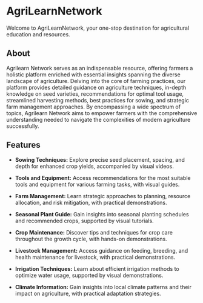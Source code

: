 # AgriLearnNetwork

Welcome to AgriLearnNetwork, your one-stop destination for agricultural education and resources.

## About

Agrilearn Network serves as an indispensable resource, offering farmers a holistic platform enriched with essential insights spanning the diverse landscape of agriculture. Delving into the core of farming practices, our platform provides detailed guidance on agriculture techniques, in-depth knowledge on seed varieties, recommendations for optimal tool usage, streamlined harvesting methods, best practices for sowing, and strategic farm management approaches. By encompassing a wide spectrum of topics, Agrilearn Network aims to empower farmers with the comprehensive understanding needed to navigate the complexities of modern agriculture successfully.

## Features


- **Sowing Techniques:** Explore precise seed placement, spacing, and depth for enhanced crop yields, accompanied by visual videos.
  
- **Tools and Equipment:** Access recommendations for the most suitable tools and equipment for various farming tasks, with visual guides.
  
- **Farm Management:** Learn strategic approaches to planning, resource allocation, and risk mitigation, with practical demonstrations.
  
- **Seasonal Plant Guide:** Gain insights into seasonal planting schedules and recommended crops, supported by visual tutorials.
  
- **Crop Maintenance:** Discover tips and techniques for crop care throughout the growth cycle, with hands-on demonstrations.
  
- **Livestock Management:** Access guidance on feeding, breeding, and health maintenance for livestock, with practical demonstrations.
  
- **Irrigation Techniques:** Learn about efficient irrigation methods to optimize water usage, supported by visual demonstrations.
  
- **Climate Information:** Gain insights into local climate patterns and their impact on agriculture, with practical adaptation strategies.



